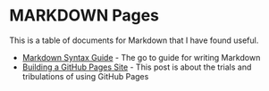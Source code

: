# MARKDOWN Pages #

This is a table of documents for Markdown that I have found useful.

* [Markdown Syntax Guide](.\MarkdownSyntaxGuide.md) - The go to guide for writing Markdown
* [Building a GitHub Pages Site](.\GithubPages.md) - This post is about the trials and tribulations of using GitHub Pages